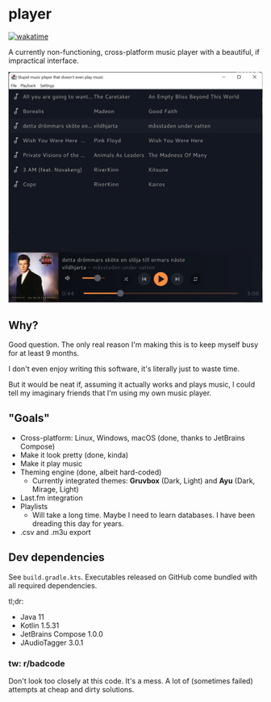 # player

[![wakatime](https://wakatime.com/badge/user/2daa8f37-2c87-4e44-b7c4-59929b234950/project/bdfea3f1-d2aa-4627-bb59-aa00e9a1003f.svg)](https://wakatime.com/badge/user/2daa8f37-2c87-4e44-b7c4-59929b234950/project/bdfea3f1-d2aa-4627-bb59-aa00e9a1003f)

A currently non-functioning, cross-platform music player with a beautiful, if impractical interface.

![preview](preview.png)

## Why?

Good question. The only real reason I'm making this is to keep myself busy for at least 9 months.

I don't even enjoy writing this software, it's literally just to waste time.

But it would be neat if, assuming it actually works and plays music, I could tell my imaginary friends that I'm using my own music player.

## "Goals"

- Cross-platform: Linux, Windows, macOS (done, thanks to JetBrains Compose)
- Make it look pretty (done, kinda)
- Make it play music
- Theming engine (done, albeit hard-coded)
  - Currently integrated themes: **Gruvbox** (Dark, Light) and **Ayu** (Dark, Mirage, Light)
- Last.fm integration
- Playlists
  - Will take a long time. Maybe I need to learn databases. I have been dreading this day for years.
- .csv and .m3u export

## Dev dependencies

See ``build.gradle.kts``. Executables released on GitHub come bundled with all required dependencies.

tl;dr:

- Java 11
- Kotlin 1.5.31
- JetBrains Compose 1.0.0
- JAudioTagger 3.0.1

### tw: r/badcode

Don't look too closely at this code. It's a mess. A lot of (sometimes failed) attempts at cheap and dirty solutions.